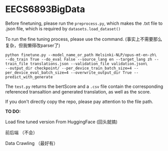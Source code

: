 # EECS6893BigData
Before finetuning, please run the `preprocess.py`, which makes the .txt file to .json file, which is required by `datasets.load_dataset()`

To run the fine tuning process, please use the command. (事实上不需要那么复杂，但我懒得改parser了)
```
python finetune.py --model_name_or_path Helsinki-NLP/opus-mt-en-zh\
--do_train True --do_eval False --source_lang en --target_lang zh --train_file translations.json --validation_file validation.json\
--output_dir checkpoint/ --per_device_train_batch_size=4 --per_device_eval_batch_size=4 --overwrite_output_dir True --predict_with_generate
```

The `test.py` returns the bertScore and a `.csv` file contain the corresponding referenced transaltion and generated translation, as well as the score.

If you don't directly copy the repo, please pay attention to the file path.



**TO DO:**

Load fine tuned version From HuggingFace (回头就搞)

前后端 （不会）

Data Crawling （最好有）
